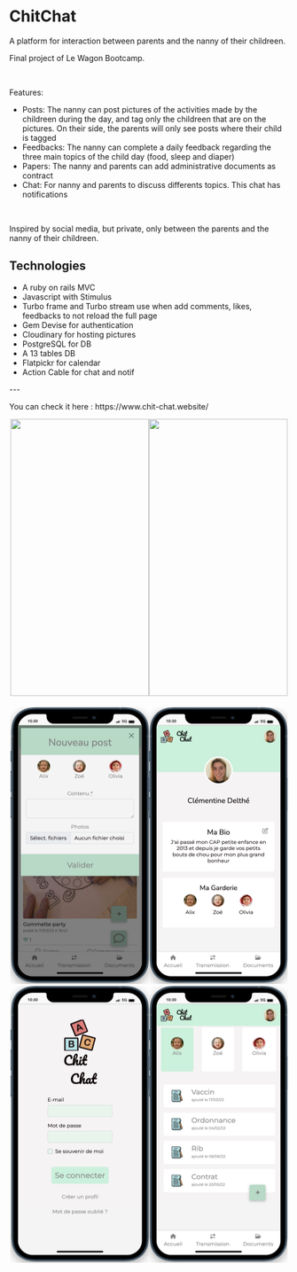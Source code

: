<h1>ChitChat</h1>
<p>A platform for interaction between parents and the nanny of their childreen.</p>
<p>Final project of Le Wagon Bootcamp.</p>
<br>
<p>Features:</p>
<ul>
  <li>Posts: The nanny can post pictures of the activities made by the childreen during the day, and tag only the childreen that are on the pictures. On their side, the parents will only see posts where their child is tagged</li>
  <li>Feedbacks: The nanny can complete a daily feedback regarding the three main topics of the child day (food, sleep and diaper)</li>
  <li>Papers: The nanny and parents can add administrative documents as contract</li>
  <li>Chat: For nanny and parents to discuss differents topics. This chat has notifications </li>
</ul>
<br>
<p>Inspired by social media, but private, only between the parents and the nanny of their childreen.</p>
<h2>Technologies</h2>
<ul>
  <li>A ruby on rails MVC</li>
  <li>Javascript with Stimulus</li>
  <li>Turbo frame and Turbo stream use when add comments, likes, feedbacks to not reload the full page</li>
  <li>Gem Devise for authentication</li>
  <li>Cloudinary for hosting pictures</li>
  <li>PostgreSQL for DB</li>
  <li>A 13 tables DB</li>
  <li>Flatpickr for calendar</li>
  <li>Action Cable for chat and notif</li>
</ul>
<p>---</p>
<p>You can check it here : https://www.chit-chat.website/</p>

<div align="center">
<img src="app/assets/images/message.gif" width="250" height="500"/><img src="app/assets/images/transmission.gif" width="250" height="500"/>
 </div>
 <br>
 <div align="center">
<img src="app/assets/images/chit_chat_add_post.png" width="250" height="500"/><img src="app/assets/images/chit_chat_profil.png" width="250" height="500"/><img src="app/assets/images/chit_chat_sign_in.png" width="250" height="500"/><img src="app/assets/images/chit_chat_documents.png" width="250" height="500"/>
 </div>

